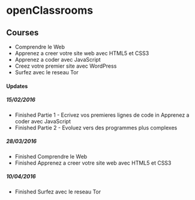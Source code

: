 # openClassrooms

## Courses
- Comprendre le Web
- Apprenez a creer votre site web avec HTML5 et CSS3
- Apprenez a coder avec JavaScript
- Creez votre premier site avec WordPress
- Surfez avec le reseau Tor

#### Updates
##### 15/02/2016
- Finished Partie 1 - Ecrivez vos premieres lignes de code in Apprenez a coder avec JavaScript
- Finished Partie 2 - Evoluez vers des programmes plus complexes

##### 28/03/2016
- Finished Comprendre le Web
- Finished Apprenez a creer votre site web avec HTML5 et CSS3

##### 10/04/2016
- Finished Surfez avec le reseau Tor
